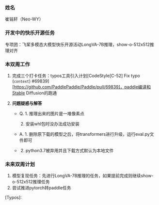 ### 姓名

崔铭轩（Neo-WY）

### 开发中的快乐开源任务

专项团：飞桨多模态大模型快乐开源活动LongVA-7B推理，show-o-512x512推理对齐

### 本双周工作

1. 完成三个打卡任务：typos工具引入计划[CodeStyle[C-52] Fix typo (`context`) #69839][https://github.com/PaddlePaddle/Paddle/pull/69839]，paddle编译和Stable Diffusion的跑通

2. **问题疑惑与解答**
   
   - Q. 1. 推理出来的图片是一堆像素点
   
     ​      2.  安装whl包时没办法成功安装
   
   - A. 1. 删除原下载的模型之后，将transformers进行升级，运行eval.py文件即可
     
   - ​    2.  python3.7被弃用并且下载方式默认为本地文件


### 未来双周计划

1. 模型复现任务：先进行LongVA-7B推理的任务，如果提前完成则继续show-o-512x512推理任务
2. 尝试推进pytorch转paddle任务

[Typos]: 
